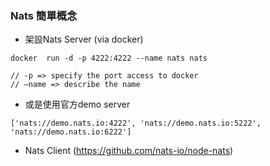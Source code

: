 ### Nats 簡單概念
* 架設Nats Server (via docker)
```
docker  run -d -p 4222:4222 --name nats nats 

// -p => specify the port access to docker
// —name => describe the name
``` 
* 或是使用官方demo server 

```
['nats://demo.nats.io:4222', 'nats://demo.nats.io:5222', 'nats://demo.nats.io:6222']
```
* Nats Client (https://github.com/nats-io/node-nats)

